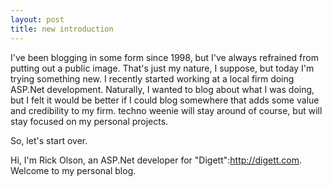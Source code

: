 ```yaml
--- 
layout: post
title: new introduction
---
```

I've been blogging in some form since 1998, but I've always refrained from putting out a public image.  That's just my nature, I suppose, but today I'm trying something new.  I recently started working at a local firm doing ASP.Net development.  Naturally, I wanted to blog about what I was doing, but I felt it would be better if I could blog somewhere that adds some value and credibility to my firm.  techno weenie will stay around of course, but will stay focused on my personal projects.

So, let's start over.

Hi, I'm Rick Olson, an ASP.Net developer for "Digett":http://digett.com.  Welcome to my personal blog.
